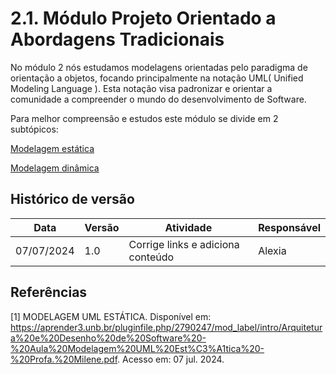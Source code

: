 # 2.1. Módulo Projeto Orientado a Abordagens Tradicionais

No módulo 2 nós estudamos modelagens orientadas pelo paradigma de orientação a objetos, focando principalmente na notação UML( Unified Modeling Language ).
Esta notação visa padronizar e orientar a comunidade a compreender o mundo do desenvolvimento de Software.

Para melhor compreensão e estudos este módulo se divide em 2 subtópicos:

[Modelagem estática](./Modelagem/2.1.1.UMLEstaticos.md) 

[Modelagem dinâmica](./Modelagem/2.1.2.UMLDinamicos.md)

## Histórico de versão

| Data       | Versão | Atividade                         | Responsável |
| ---------- | ------ | --------------------------------- | ----------- |
| 07/07/2024 | 1.0    | Corrige links e adiciona conteúdo | Alexia      |

## Referências

[1] MODELAGEM UML ESTÁTICA. Disponível em: <https://aprender3.unb.br/pluginfile.php/2790247/mod_label/intro/Arquitetura%20e%20Desenho%20de%20Software%20-%20Aula%20Modelagem%20UML%20Est%C3%A1tica%20-%20Profa.%20Milene.pdf>. Acesso em: 07 jul. 2024.


